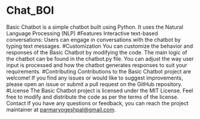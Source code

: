 # Chat_BOI
Basic Chatbot is a simple chatbot built using Python. It uses the Natural Language Processing (NLP)
#Features
Interactive text-based conversations: Users can engage in conversations with the chatbot by typing text messages.
#Customization
You can customize the behavior and responses of the Basic Chatbot by modifying the code. The main logic of the chatbot can be found in the chatbot.py file. You can adjust the way user input is processed and how the chatbot generates responses to suit your requirements.
#Contributing
Contributions to the Basic Chatbot project are welcome! If you find any issues or would like to suggest improvements, please open an issue or submit a pull request on the GitHub repository.
#License
The Basic Chatbot project is licensed under the MIT License. Feel free to modify and distribute the code as per the terms of the license.
Contact
If you have any questions or feedback, you can reach the project maintainer at parmaryogeshpal@gmail.com.




